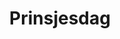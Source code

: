 ---
title: Prinsjesdag
description: |-
    Буквально «день маленького принца». День ежегодного обращения монарха к народу с тронной речью, а также оглашения бюджета на предстоящий год. Проводится ежегодно в третий вторник сентября.
---